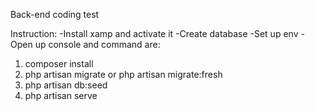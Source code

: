 Back-end coding test

Instruction:
-Install xamp and activate it
-Create database
-Set up env
-Open up console and command are:
1. composer install
2. php artisan migrate or php artisan migrate:fresh
3. php artisan db:seed
4. php artisan serve